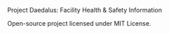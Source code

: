 Project Daedalus: Facility Health & Safety Information

Open-source project licensed under MIT License.
